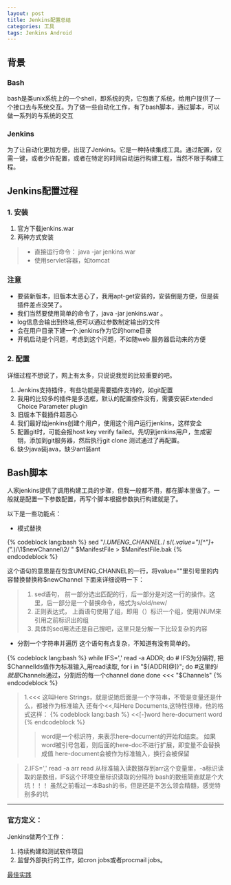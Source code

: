 ```yaml
---
layout: post
title: Jenkins配置总结
categories: 工具
tags: Jenkins Android
---
```


## 背景
### Bash
bash是类unix系统上的一个shell，即系统的壳，它包裹了系统，给用户提供了一个接口去与系统交互。为了做一些自动化工作，有了bash脚本，通过脚本，可以做一系列的与系统的交互
### Jenkins
为了让自动化更加方便，出现了Jenkins。它是一种持续集成工具。通过配置，仅需一键，或者少许配置，或者在特定的时间自动运行构建工程，当然不限于构建工程。 

## Jenkins配置过程
### 1. 安装

1. 官方下载jenkins.war
2. 两种方式安装

>  * 直接运行命令：
java -jar jenkins.war
>  * 使用servlet容器，如tomcat

### 注意
* 要装新版本，旧版本太恶心了，我用apt-get安装的，安装倒是方便，但是装插件差点没哭了。
* 我们当然要使用简单的命令了，java -jar jenkins.war 。
* log信息会输出到终端,但可以通过参数制定输出的文件
* 会在用户目录下建一个.jenkins作为它的home目录
* 开机启动是个问题，考虑到这个问题，不如随web 服务器启动来的方便


### 2. 配置
详细过程不想说了，网上有太多，只说说我觉的比较重要的吧。

1. Jenkins支持插件，有些功能是需要插件支持的，如git配置
2. 我用的比较多的插件是多选框，默认的配置控件没有，需要安装Extended Choice Parameter plugin
3. 旧版本下载插件超恶心
4. 我们最好给jenkins创建个用户，使用这个用户运行jenkins，这样安全
5. 配置git时，可能会报host key verify failed。先切到jenkins用户，生成密钥，添加到git服务器，然后执行git clone 测试通过了再配置。
6. 缺少java装java，缺少ant装ant

## Bash脚本
人家jenkins提供了调用构建工具的步骤，但我一般都不用，都在脚本里做了。一般就是配置一下参数配置，再写个脚本根据参数执行构建就是了。

以下是一些功能点：

* 模式替换

{% codeblock lang:bash %}
sed  "/.*UMENG_CHANNEL.*/ s/\(.*value=\"\)[^\"]\+\(\".*\)/\1$newChannel\2/ " $ManifestFile > $ManifestFile.bak
{% endcodeblock %}

这个语句的意思是在包含UMENG_CHANNEL的一行，将value=""里引号里的内容替换替换称$newChannel
下面来详细说明一下：

> 1. sed语句， 前一部分选出匹配的行，后一部分是对这一行的操作。这里，后一部分是一个替换命令，格式为s/old/new/
> 2. 正则表达式，  上面语句使用了组，即用（）标识一个组，使用\NUM来引用之前标识出的组
> 3. 具体的sed用法还是自己搜吧，这里只是分解一下比较复杂的内容


* 分割一个字符串并遍历 这个语句有点复杂，不知道有没有简单的。

{% codeblock lang:bash %}
while IFS=',' read -a ADDR; do  # IFS为分隔符, 把$ChannelIds值作为标准输入,用read读取,
    for i in "${ADDR[@]}"; do
        #这里的$i就是$Channels通过，分割后的每一个channel
    done
done <<< "$Channels"
{% endcodeblock %}

> 1.<<<
这叫Here Strings，就是说她后面是一个字符串，不管是变量还是什么，都被作为标准输入
还有个<<,叫Here Documents,这特性很棒，他的格式这样：
{% codeblock lang:bash %}
<<[-]word
    here-document
word
{% endcodeblock %}
> > word是一个标识符，来表示here-document的开始和结束。  如果word被引号包着，则后面的here-doc不进行扩展，即变量不会替换成值
here-document会被作为标准输入，换行会被保留

> 2.IFS=',' read -a arr
read 从标准输入读数据存到arr这个变量里，-a标识读取的是数组，IFS这个环境变量标识读取的分隔符
bash的数组简直就是个大坑！！！
虽然之前看过一本Bash的书，但是还是不怎么领会精髓，感觉特别多的坑

---
### 官方定义：
Jenkins做两个工作：

1. 持续构建和测试软件项目
2. 监督外部执行的工作，如cron jobs或者procmail jobs。

[最佳实践](https://wiki.jenkins-ci.org/display/JENKINS/Jenkins+Best+Practices)
